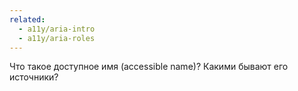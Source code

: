 ```yaml
---
related:
  - a11y/aria-intro
  - a11y/aria-roles
---
```


Что такое доступное имя (accessible name)? Какими бывают его источники?

